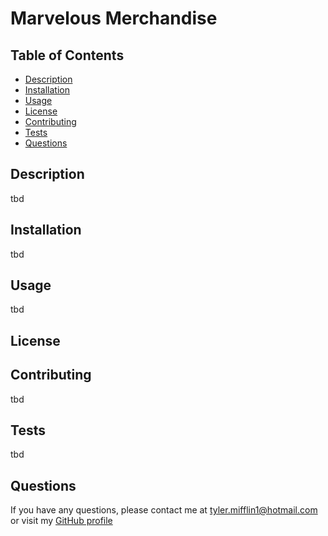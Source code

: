 # Marvelous Merchandise

## Table of Contents
* [Description](#description)
* [Installation](#installation)
* [Usage](#usage)
* [License](#license)
* [Contributing](#contributing)
* [Tests](#tests)
* [Questions](#questions)
## Description
tbd
## Installation
tbd
## Usage
tbd
## License

## Contributing
tbd
## Tests
tbd
## Questions
If you have any questions, please contact me at [tyler.mifflin1@hotmail.com](mailto:tyler.mifflin1@hotmail.com) or visit my [GitHub profile](https://github.com/tylermifflin)
